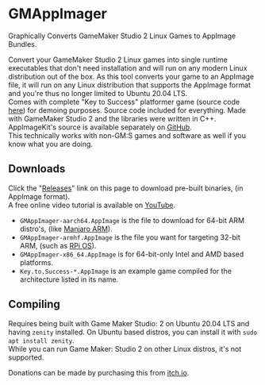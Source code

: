 # GMAppImager
Graphically Converts GameMaker Studio 2 Linux Games to AppImage Bundles.

Convert your GameMaker Studio 2 Linux games into single runtime executables that don't need installation and will run on any modern Linux distribution out of the box. As this tool converts your game to an AppImage file, it will run on any Linux distribution that supports the AppImage format and you're thus no longer limited to Ubuntu 20.04 LTS.  
Comes with complete "Key to Success" platformer game (source code [here](https://samuel-venable.itch.io/key-to-success)) for demoing purposes. Source code included for everything. Made with GameMaker Studio 2 and the libraries were written in C++.  
AppImageKit's source is available separately on [GitHub](https://github.com/AppImage/AppImageKit).  
This technically works with non-GM:S games and software as well if you know what you are doing.

## Downloads
Click the "[Releases](https://github.com/time-killer-games/GMAppImager/releases)" link on this page to download pre-built binaries, (in AppImage format).  
A free online video tutorial is available on [YouTube](https://www.youtube.com/watch?v=csFavUl1pAA).
- `GMAppImager-aarch64.AppImage` is the file to download for 64-bit ARM distro's, (like [Manjaro ARM](https://manjaro.org/download/#ARM)).
- `GMAppImager-armhf.AppImage` is the file you want for targeting 32-bit ARM, (such as [RPi OS](https://www.raspberrypi.com/software/)).
- `GMAppImager-x86_64.AppImage` is for 64-bit-only Intel and AMD based platforms.
- `Key.to.Success-*.AppImage` is an example game compiled for the architecture listed in its name.

## Compiling
Requires being built with Game Maker Studio: 2 on Ubuntu 20.04 LTS and having `zenity` installed. On Ubuntu based distros, you can install it with `sudo apt install zenity`.  
While you can run Game Maker: Studio 2 on other Linux distros, it's not supported.

Donations can be made by purchasing this from [itch.io](https://samuel-venable.itch.io/gmappimager).
